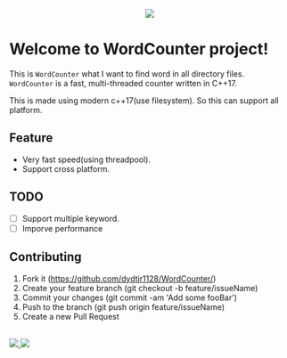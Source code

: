 <p align="center">
  <img src="https://user-images.githubusercontent.com/19161231/79751686-fab35a80-834d-11ea-97a1-4579b1dcfa48.png" align="middle"/>
</p>

# Welcome to WordCounter project!
This is `WordCounter` what I want to find word in all directory files.
`WordCounter` is a fast, multi-threaded counter written in C++17.

This is made using modern c++17(use filesystem). So this can support all platform.

## Feature

- Very fast speed(using threadpool).
- Support cross platform.

## TODO

- [ ] Support multiple keyword.
- [ ] Imporve performance

## Contributing
1. Fork it (https://github.com/dydtjr1128/WordCounter/)
2. Create your feature branch (git checkout -b feature/issueName)
3. Commit your changes (git commit -am 'Add some fooBar')
4. Push to the branch (git push origin feature/issueName)
5. Create a new Pull Request

<br/> 

<a href="mailto:dydtjr1994@gmail.com" target="_blank">
  <img src="https://img.shields.io/badge/E--mail-Yongseok%20choi-yellow.svg">
</a>
<a href="https://dydtjr1128.github.io/" target="_blank">
  <img src="https://img.shields.io/badge/Blog-cys__star%27s%20Blog-blue.svg">
</a>
